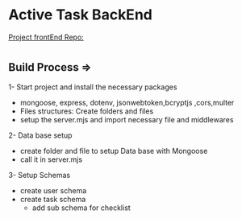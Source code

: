 # Active Task BackEnd

[Project frontEnd Repo:](https://github.com/1001hadi/activeTasks-FE)

#

## Build Process =>

1- Start project and install the necessary packages

- mongoose, express, dotenv, jsonwebtoken,bcryptjs ,cors,multer
- Files structures: Create folders and files
- setup the server.mjs and import necessary file and middlewares

2- Data base setup

- create folder and file to setup Data base with Mongoose
- call it in server.mjs

3- Setup Schemas

- create user schema
- create task schema
  - add sub schema for checklist
